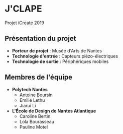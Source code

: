 # J'CLAPE

Projet iCreate 2019

## Présentation du projet

- **Porteur de projet** : Musée d'Arts de Nantes
- **Technologie d'entrée** : Capteurs piézo-électriques
- **Technologie de sortie** : Périphériques mobiles

## Membres de l'équipe

- **Polytech Nantes**
  - Antoine Boursin
  - Emilie Lethu
  - Jiarui Li
- **L'École de Design de Nantes Atlantique**
  - Caroline Bertin
  - Lola Bourasseau
  - Pauline Motel
